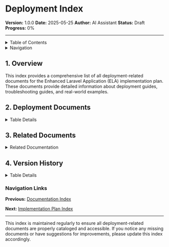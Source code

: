 # Deployment Index

**Version:** 1.0.0
**Date:** 2025-05-25
**Author:** AI Assistant
**Status:** Draft
**Progress:** 0%

---

<details>
<summary>Table of Contents</summary>

- [1. Overview](#1-overview)
- [2. Deployment Documents](#2-deployment-documents)
- [3. Related Documents](#3-related-documents)
- [4. Version History](#4-version-history)

</details>

<details>
<summary>Navigation</summary>

**Main:**
[Home](../../000-readme.md) |
[Documentation Index](../../000-index.md) |
[Implementation Plan Index](../000-index.md)

**You are here:**
[Home](../../000-readme.md) >
[Documentation Index](../../000-index.md) >
[Implementation Plan Index](../000-index.md) >
**Deployment Index**

</details>

## 1. Overview

This index provides a comprehensive list of all deployment-related documents for the Enhanced Laravel Application (ELA) implementation plan. These documents provide detailed information about deployment guides, troubleshooting guides, and real-world examples.

## 2. Deployment Documents

<details>
<summary>Table Details</summary>

| Document | Description |
| --- | --- |
| [010-deployment-guide.md](./010-deployment-guide.md) | Comprehensive guide for deploying the application to various environments |
| [020-troubleshooting-guide.md](./020-troubleshooting-guide.md) | Guide for troubleshooting common deployment issues |
| [030-real-world-examples.md](./030-real-world-examples.md) | Real-world examples of deployment scenarios |

</details>

## 3. Related Documents

<details>
<summary>Related Documentation</summary>

| Document | Description |
| --- | --- |
| [Environment Setup Index](../020-environment-setup/000-index.md) | Environment setup that affects deployment |
| [Database Configuration Index](../040-database/000-index.md) | Database configuration for deployment |
| [Security and Testing Index](../050-security-testing/000-index.md) | Security and testing configuration for deployment |
| [Infrastructure Index](../080-infrastructure/000-index.md) | Infrastructure components for deployment |
| [Event Sourcing Index](../100-event-sourcing/000-index.md) | Event sourcing implementation that needs to be deployed |
| [Documentation Index](../110-documentation/000-index.md) | Documentation related to deployment |

</details>

## 4. Version History

<details>
<summary>Table Details</summary>

| Version | Date | Changes | Author |
| --- | --- | --- | --- |
| 1.0.0 | 2025-05-25 | Initial version | AI Assistant |

</details>

### Navigation Links

**Previous:** [Documentation Index](../110-documentation/000-index.md)

**Next:** [Implementation Plan Index](../000-index.md)

---

This index is maintained regularly to ensure all deployment-related documents are properly cataloged and accessible. If you notice any missing documents or have suggestions for improvements, please update this index accordingly.
